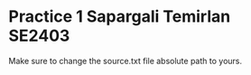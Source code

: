 # Practice 1 Sapargali Temirlan SE2403

Make sure to change the source.txt file absolute path to yours.
